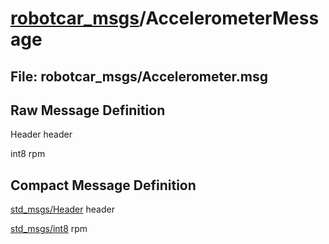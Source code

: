 # [robotcar_msgs](../README.md)/AccelerometerMessage #

## File: robotcar_msgs/Accelerometer.msg
## Raw Message Definition

Header header  
  
int8 rpm  


## Compact Message Definition

[std_msgs/Header](http://docs.ros.org/en/melodic/api/std_msgs/html/msg/Header.html) header  
  
[std_msgs/int8](http://docs.ros.org/en/melodic/api/std_msgs/html/msg/Float64.html) rpm  
